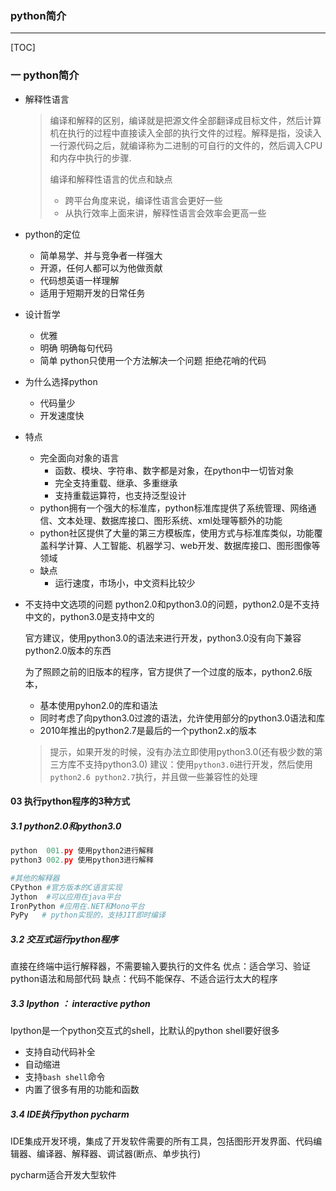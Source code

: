### python简介

---

[TOC]

### 一 python简介

+ 解释性语言

  > 编译和解释的区别，编译就是把源文件全部翻译成目标文件，然后计算机在执行的过程中直接读入全部的执行文件的过程。解释是指，没读入一行源代码之后，就编译称为二进制的可自行的文件的，然后调入CPU和内存中执行的步骤.
  >
  > 编译和解释性语言的优点和缺点
  >
  > + 跨平台角度来说，编译性语言会更好一些
  > + 从执行效率上面来讲，解释性语言会效率会更高一些

+ python的定位

  + 简单易学、并与竞争者一样强大
  + 开源，任何人都可以为他做贡献
  + 代码想英语一样理解
  + 适用于短期开发的日常任务

+ 设计哲学

  + 优雅
  + 明确 明确每句代码
  + 简单 python只使用一个方法解决一个问题 拒绝花哨的代码

+ 为什么选择python

  + 代码量少
  + 开发速度快

+ 特点

  + 完全面向对象的语言
    + 函数、模块、字符串、数字都是对象，在python中一切皆对象
    + 完全支持重载、继承、多重继承
    + 支持重载运算符，也支持泛型设计
  + python拥有一个强大的标准库，python标准库提供了系统管理、网络通信、文本处理、数据库接口、图形系统、xml处理等额外的功能
  + python社区提供了大量的第三方模板库，使用方式与标准库类似，功能覆盖科学计算、人工智能、机器学习、web开发、数据库接口、图形图像等领域
  + 缺点
    + 运行速度，市场小，中文资料比较少

+ 不支持中文选项的问题
  python2.0和python3.0的问题，python2.0是不支持中文的，python3.0是支持中文的

  官方建议，使用python3.0的语法来进行开发，python3.0没有向下兼容python2.0版本的东西

  为了照顾之前的旧版本的程序，官方提供了一个过度的版本，python2.6版本， 

  + 基本使用pyhon2.0的库和语法
  + 同时考虑了向python3.0过渡的语法，允许使用部分的python3.0语法和库
  + 2010年推出的python2.7是最后的一个python2.x的版本

  > 提示，如果开发的时候，没有办法立即使用python3.0(还有极少数的第三方库不支持python3.0)
  > 建议：使用`python3.0`进行开发，然后使用`python2.6 python2.7`执行，并且做一些兼容性的处理

#### 03 执行python程序的3种方式

##### 3.1 python2.0和python3.0

```python
python  001.py 使用python2进行解释
python3 002.py 使用python3进行解释

#其他的解释器
CPython #官方版本的C语言实现
Jython  #可以应用在java平台
IronPython #应用在.NET和Mono平台
PyPy   # python实现的，支持JIT即时编译

```

##### 3.2 交互式运行python程序

直接在终端中运行解释器，不需要输入要执行的文件名
优点：适合学习、验证python语法和局部代码
缺点：代码不能保存、不适合运行太大的程序

##### 3.3 Ipython ： interactive python

Ipython是一个python交互式的shell，比默认的python shell要好很多

+ 支持自动代码补全
+ 自动缩进
+ 支持`bash shell`命令
+ 内置了很多有用的功能和函数 

##### 3.4 IDE执行python pycharm

IDE集成开发环境，集成了开发软件需要的所有工具，包括图形开发界面、代码编辑器、编译器、解释器、调试器(断点、单步执行)

pycharm适合开发大型软件



